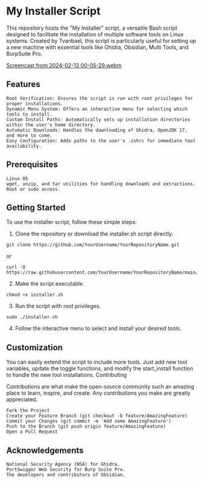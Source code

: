 # My Installer Script

This repository hosts the "My Installer" script, a versatile Bash script designed to facilitate the installation of multiple software tools on Linux systems. Created by Tvanbael, this script is particularly useful for setting up a new machine with essential tools like Ghidra, Obsidian, Multi Tools, and BurpSuite Pro.


[Screencast from 2024-02-13 00-05-29.webm](https://github.com/Ardcord/My_installer/assets/93101315/8f49cb78-d5ff-43f3-9299-813a2081583d)



## Features

    Root Verification: Ensures the script is run with root privileges for proper installations.
    Dynamic Menu System: Offers an interactive menu for selecting which tools to install.
    Custom Install Paths: Automatically sets up installation directories within the user's home directory.
    Automatic Downloads: Handles the downloading of Ghidra, OpenJDK 17, and more to come.
    Easy Configuration: Adds paths to the user's .zshrc for immediate tool availability.

## Prerequisites

    Linux OS
    wget, unzip, and tar utilities for handling downloads and extractions.
    Root or sudo access.

## Getting Started

  To use the installer script, follow these simple steps:

  1. Clone the repository or download the installer.sh script directly.

    git clone https://github.com/YourUsername/YourRepositoryName.git

  or

    curl -O https://raw.githubusercontent.com/YourUsername/YourRepositoryName/main/installer.sh

  2. Make the script executable.

    chmod +x installer.sh

  3. Run the script with root privileges.

    sudo ./installer.sh

  4. Follow the interactive menu to select and install your desired tools.


## Customization

  You can easily extend the script to include more tools. Just add new tool variables, update the toggle functions, and modify the start_install function to handle the new tool installations.
  Contributing

  Contributions are what make the open-source community such an amazing place to learn, inspire, and create. Any contributions you make are greatly appreciated.

    Fork the Project
    Create your Feature Branch (git checkout -b feature/AmazingFeature)
    Commit your Changes (git commit -m 'Add some AmazingFeature')
    Push to the Branch (git push origin feature/AmazingFeature)
    Open a Pull Request


## Acknowledgements

    National Security Agency (NSA) for Ghidra.
    PortSwigger Web Security for Burp Suite Pro.
    The developers and contributors of Obsidian.

